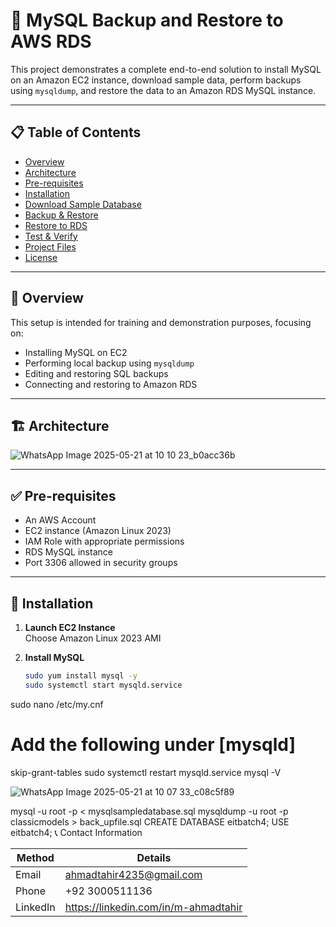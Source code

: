 
# 🚀 MySQL Backup and Restore to AWS RDS

This project demonstrates a complete end-to-end solution to install MySQL on an Amazon EC2 instance, download sample data, perform backups using `mysqldump`, and restore the data to an Amazon RDS MySQL instance.

---

## 📋 Table of Contents

- [Overview](#overview)
- [Architecture](#architecture)
- [Pre-requisites](#pre-requisites)
- [Installation](#installation)
- [Download Sample Database](#download-sample-database)
- [Backup & Restore](#backup--restore)
- [Restore to RDS](#restore-to-rds)
- [Test & Verify](#test--verify)
- [Project Files](#project-files)
- [License](#license)

---

## 📖 Overview

This setup is intended for training and demonstration purposes, focusing on:

- Installing MySQL on EC2
- Performing local backup using `mysqldump`
- Editing and restoring SQL backups
- Connecting and restoring to Amazon RDS

---

## 🏗️ Architecture

![WhatsApp Image 2025-05-21 at 10 10 23_b0acc36b](https://github.com/user-attachments/assets/0f4b241c-d487-42ae-b099-2afa9ea76c25)

---

## ✅ Pre-requisites

- An AWS Account
- EC2 instance (Amazon Linux 2023)
- IAM Role with appropriate permissions
- RDS MySQL instance
- Port 3306 allowed in security groups

---

## 🧰 Installation

1. **Launch EC2 Instance**  
   Choose Amazon Linux 2023 AMI

2. **Install MySQL**

   ```bash
   sudo yum install mysql -y
   sudo systemctl start mysqld.service
sudo nano /etc/my.cnf
# Add the following under [mysqld]
skip-grant-tables
sudo systemctl restart mysqld.service
mysql -V

![WhatsApp Image 2025-05-21 at 10 07 33_c08c5f89](https://github.com/user-attachments/assets/a81d8638-7a41-4eac-9a0d-5fc7604b08f9)

mysql -u root -p < mysqlsampledatabase.sql
mysqldump -u root -p classicmodels > back_upfile.sql
CREATE DATABASE eitbatch4;
USE eitbatch4;
📞 Contact Information

| **Method** | **Details**                  |
|------------|------------------------------|
| Email      | ahmadtahir4235@gmail.com     |
| Phone      | +92 3000511136               |
| LinkedIn   | https://linkedin.com/in/m-ahmadtahir |
